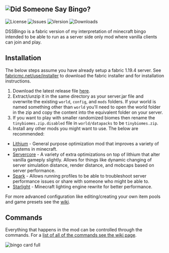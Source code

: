 ![Did Someone Say Bingo?](https://user-images.githubusercontent.com/50642352/213352657-46381a86-df12-407f-8129-5923ced6382e.png)
---

![License](https://img.shields.io/github/license/Encrypted-Thoughts/DidSomeoneSayBingo)
![Issues](https://img.shields.io/github/issues/Encrypted-Thoughts/DidSomeoneSayBingo?label=Issues)
![Version](https://img.shields.io/github/v/tag/Encrypted-Thoughts/DidSomeoneSayBingo)
![Downloads](https://img.shields.io/github/downloads/Encrypted-Thoughts/DidSomeoneSayBingo/total)

DSSBingo is a fabric version of my interpretation of minecraft bingo intended to be able to run as a server side only mod where vanilla clients can join and play.

## Installation
The below steps assume you have already setup a fabric 1.19.4 server. See [fabricmc.net/use/installer](https://fabricmc.net/use/installer) to download the fabric installer and for installation instructions.
1. Download the latest release file [here](https://github.com/Encrypted-Thoughts/DidSomeoneSayBingo/releases/tag/1.0.6).
2. Extract/unzip it in the same directory as your server.jar file and overwrite the existing `world`, `config`, and `mods` folders. If your world is named something other than `world` you'll need to open the world folder in the zip and copy the content into the equivalent folder on your server.
3. If you want to play with smaller randomized biomes then rename the `tinybiomes.zip.disabled` file in `world/datapacks` to be `tinybiomes.zip`. 
4. Install any other mods you might want to use. The below are recommended:
  * [Lithium](https://www.curseforge.com/minecraft/mc-mods/lithium) - General purpose optimization mod that improves a variety of systems in minecraft.
  * [Servercore](https://www.curseforge.com/minecraft/mc-mods/servercore) - A variety of extra optimizations on top of lithium that alter vanilla gameply slightly. Allows for things like dynamic changing of server simulation distance, render distance, and mobcaps based on server performance.
  * [Spark](https://www.curseforge.com/minecraft/mc-mods/spark) - Allows running profiles to be able to troubleshoot server performance issues or share with someone who might be able to.
  * [Starlight](https://www.curseforge.com/minecraft/mc-mods/starlight) - Minecraft lighting engine rewrite for better performance.

For more advanced configuration like editing/creating your own item pools and game presets see the [wiki](https://github.com/Encrypted-Thoughts/DidSomeoneSayBingo/wiki). 

## Commands
Everything that happens in the mod can be controlled through the commands. For a [list of all of the commands see the wiki page](https://github.com/Encrypted-Thoughts/DidSomeoneSayBingo/wiki/Commands).


![bingo card full](https://user-images.githubusercontent.com/50642352/213332281-6ba61f83-348b-4bb1-a0ee-d78bf36de9fd.png)

